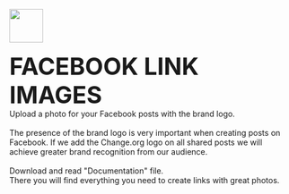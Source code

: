 <img src="http://noticias-ar.changedotorgcontent.com/wp-content/uploads/sites/9/2017/01/change-org-logomark_red.png" height= "60"><br><br><b style= "font-size: 300%;">FACEBOOK LINK IMAGES</b><br>
Upload a photo for your Facebook posts with the brand logo.<br><br>
The presence of the brand logo is very important when creating posts on Facebook. If we add the Change.org logo on all shared posts we will achieve greater brand recognition from our audience.
<br><br>
Download and read "Documentation" file. <br>
There you will find everything you need to create links with great photos.
